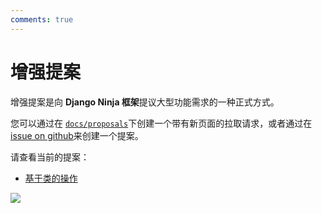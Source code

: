 ```yaml
---
comments: true
---
```

# 增强提案

增强提案是向 **Django Ninja 框架**提议大型功能需求的一种正式方式。

您可以通过在 [`docs/proposals`](https://github.com/vitalik/django-ninja/tree/master/docs/docs/proposals)下创建一个带有新页面的拉取请求，或者通过在 [issue on github](https://github.com/vitalik/django-ninja/issues)来创建一个提案。

请查看当前的提案：

 - [基于类的操作](cbv.md)

<img style="object-fit: cover; object-position: 50% 50%;" loading="lazy" fetchpriority="auto" aria-hidden="true" draggable="false" src="https://picsum.photos/825/47.jpg">
